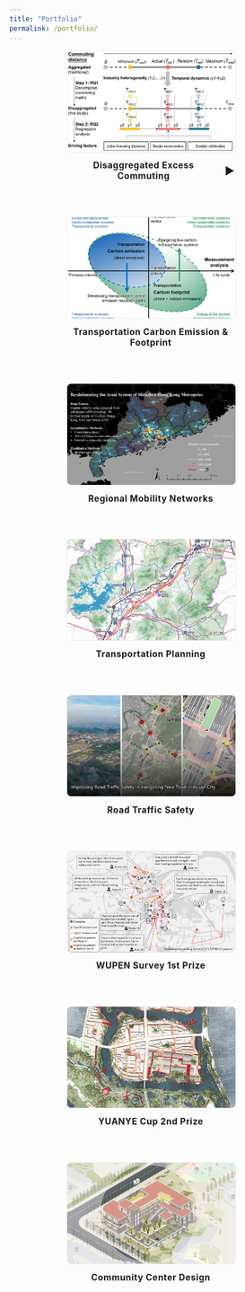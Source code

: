 ```yaml
---
title: "Portfolio"
permalink: /portfolio/
---
```


<style>
.project-grid {
  display: flex;
  flex-wrap: wrap;
  gap: 2em;
  justify-content: center;
}
.project-card {
  width: 300px;
  margin-bottom: 2em;
  text-align: center;
  position: relative;
  box-sizing: border-box;
}
.project-card img {
  width: 100%;
  height: 180px;
  object-fit: cover;
  border-radius: 8px;
  border: 1px solid #eee;
}
.project-title {
  font-weight: bold;
  margin-top: 0.7em;
  font-size: 1.1em;
  letter-spacing: 0.04em;
  cursor: pointer;
  display: flex;
  align-items: center;
  justify-content: center;
  user-select: none;
}
.toggle-arrow {
  font-size: 1.2em;
  margin-left: 0.4em;
  transition: transform 0.2s;
}
.project-desc {
  color: #666;
  margin-top: 0.5em;
  font-size: 0.98em;
  max-height: 0;
  overflow: hidden;
  opacity: 0;
  transition: max-height 0.25s, opacity 0.18s;
}
.project-desc.open {
  max-height: 240px;
  opacity: 1;
  margin-bottom: 0.6em;
}
.project-title .toggle-arrow.open {
  transform: rotate(90deg);
}
</style>


<div class="project-grid">

  <div class="project-card">
    <a href="https://doi.org/10.1016/j.jtrangeo.2024.103820" target="_blank">
      <img src="/images/portfolio/exce_comm.jpg" alt="Excess Commuting">
    </a>
    <div class="project-title" onclick="toggleDesc(this)">
      Disaggregated Excess Commuting
      <span class="toggle-arrow">&#9654;</span>
    </div>
    <div class="project-desc">
      How much can cities reduce commutes by adopting more efficient layouts? This study developed a disaggregated excess commuting framework to measure the efficiencies by industry sectors using commute location-based service big data.
    </div>
  </div>

  <div class="project-card">
    <a href="https://doi.org/10.1038/s44333-024-00013-5" target="_blank">
      <img src="/images/portfolio/tce_tcf.jpg" alt="Transportation Emission">
    </a>
    <div class="project-title">Transportation Carbon Emission & Footprint</div>
    <div class="project-desc">
      It's often confusing when using the interconnected concepts of transportation carbon emission and footprint. The study delves into a large number of literature and draw comparisons between them to clarify their natures.
    </div>
  </div>

  <div class="project-card">
    <img src="/images/portfolio/sdk_gd.jpg" alt="Regional Mobility">
    <div class="project-title">Regional Mobility Networks</div>
    <div class="project-desc">
      How are cities funcationally connected? This study applies a mobility big data-driven approach and re-defines the metropolitan areas using location-based service big data.
    </div>
  </div>

  <div class="project-card">
    <img src="/images/portfolio/heyuan.jpg" alt="Transportation">
    <div class="project-title">Transportation Planning</div>
    <div class="project-desc">
      This project proposes city-level strategic plans of transportation systems.
    </div>
  </div>
  
  <div class="project-card">
    <img src="/images/portfolio/jiangdong.jpg" alt="Traffic Safety">
    <div class="project-title">Road Traffic Safety</div>
    <div class="project-desc">
      This project proposes road redevelopment and traffic light management strategies to address the problems faced by fast-urbanizing areas of Heyuan City. Local solutions have been developed and piloted to mitigate conflicts arising from land development, increased traffic demand, and the shortage of road space.
    </div>
  </div>

  <div class="project-card">
    <a href="http://wupen.org/competitions/17?type=award" target="_blank">
      <img src="/images/portfolio/covid-survey.jpg" alt="COVID 2020">
    </a>
    <div class="project-title">WUPEN Survey 1st Prize</div>
    <div class="project-desc">
      Surveying twenty two COVID-19 patients in depth to explore what constrained their medical-service-seeking behavior and how the interaction worked in February to April 2020 in Wuhan, China.
    </div>
  </div>

  <div class="project-card">
    <a href="http://www.yuanyebei.com/index.php?m=YuanYeBei&a=index_show&contentid=276278&r=all" target="_blank">
      <img src="/images/portfolio/yuanye20.jpg" alt="Yuanye Cup 2020">
    </a>
    <div class="project-title">YUANYE Cup 2nd Prize</div>
    <div class="project-desc">
      Redeveloping old towns for living with animals -- "The cranes are crying in the marshes, and their voices are heard in the wilds", a wisdom from ancient Chinese literature <i>Xiaoya, Shijing</i>. We use the modern Community of Life theory to implement this vision and organize the environmental planning and urban redevelopment.
    </div>
  </div>

  <div class="project-card">
    <img src="/images/portfolio/comm_cent.jpg" alt="Community Center">
    <div class="project-title">Community Center Design</div>
    <div class="project-desc">
      Planning for livable communities with strong cultural symbols. Combining green building technologies with site-dependent spatial forms, the community center aims to reshape activities within the space and beyond.
    </div>
  </div>

</div>


<script>
function toggleDesc(titleElem) {
  const card = titleElem.parentElement;
  const desc = card.querySelector('.project-desc');
  const arrow = titleElem.querySelector('.toggle-arrow');
  desc.classList.toggle('open');
  arrow.classList.toggle('open');
}
</script>

